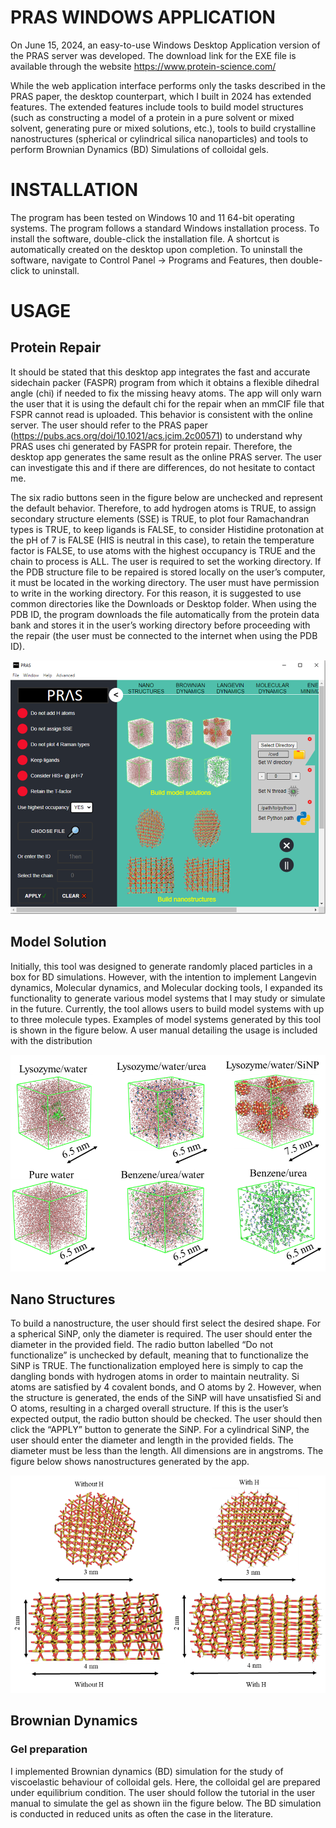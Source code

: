 # PRAS WINDOWS APPLICATION

On June 15, 2024, an easy-to-use Windows Desktop Application version of the PRAS server was developed. The download link for the EXE file is available through the website https://www.protein-science.com/

While the web application interface performs only the tasks described in the PRAS paper, the desktop counterpart, which I built in 2024 has extended features. The extended features include tools to build model structures (such as constructing a model of a protein in a pure solvent or mixed solvent, generating pure or mixed solutions, etc.), tools to build crystalline nanostructures (spherical or cylindrical silica nanoparticles) and tools to perform Brownian Dynamics (BD) Simulations of colloidal gels.

# INSTALLATION

The program has been tested on Windows 10 and 11 64-bit operating systems. The program follows a standard Windows installation process. To install the software, double-click the installation file. A shortcut is automatically created on the desktop upon completion. To uninstall the software, navigate to Control Panel -> Programs and Features, then double-click to uninstall.

# USAGE
## Protein Repair
It should be stated that this desktop app integrates the fast and accurate sidechain packer (FASPR) program from which it obtains a flexible dihedral angle (chi) if needed to fix the missing heavy atoms. The app will only warn the user that it is using the default chi for the repair when an mmCIF file that FSPR cannot read is uploaded. This behavior is consistent with the online server. The user should refer to the PRAS paper (https://pubs.acs.org/doi/10.1021/acs.jcim.2c00571) to understand why PRAS uses chi generated by FASPR for protein repair. Therefore, the desktop app generates the same result as the online PRAS server. The user can investigate this and if there are differences, do not hesitate to contact me.
  
The six radio buttons seen in the figure below are unchecked and represent the default behavior. Therefore, to add hydrogen atoms is TRUE, to assign secondary structure elements (SSE) is TRUE, to plot four Ramachandran types is TRUE, to keep ligands is FALSE, to consider Histidine protonation at the pH of 7 is FALSE (HIS is neutral in this case), to retain the temperature factor is FALSE, to use atoms with the highest occupancy is TRUE and the chain to process is ALL. The user is required to set the working directory. If the PDB structure file to be repaired is stored locally on the user’s computer, it must be located in the working directory. The user must have permission to write in the working directory. For this reason, it is suggested to use common directories like the Downloads or Desktop folder. When using the PDB ID, the program downloads the file automatically from the protein data bank and stores it in the user’s working directory before proceeding with the repair (the user must be connected to the internet when using the PDB ID).

![Protein Repair dashboard](https://github.com/osita-sunday-nnyigide/PRAS_Server_Windows_App/blob/main/protein%20repair.png)

## Model Solution
Initially, this tool was designed to generate randomly placed particles in a box for BD simulations. However, with the intention to implement Langevin dynamics, Molecular dynamics, and Molecular docking tools, I expanded its functionality to generate various model systems that I may study or simulate in the future. Currently, the tool allows users to build model systems with up to three molecule types. Examples of model systems generated by this tool is shown in the figure below. A user manual detailing the usage is included with the distribution

![Nodel Solutions](https://github.com/osita-sunday-nnyigide/PRAS_Server_Windows_App/blob/main/model%20solutions.png)

## Nano Structures
To build a nanostructure, the user should first select the desired shape. For a spherical SiNP, only the diameter is required. The user should enter the diameter in the provided field. The radio button labelled “Do not functionalize” is unchecked by default, meaning that to functionalize the SiNP is TRUE. The functionalization employed here is simply to cap the dangling bonds with hydrogen atoms in order to maintain neutrality. Si atoms are satisfied by 4 covalent bonds, and O atoms by 2. However, when the structure is generated, the ends of the SiNP will have unsatisfied Si and O atoms, resulting in a charged overall structure. If this is the user’s expected output, the radio button should be checked. The user should then click the “APPLY” button to generate the SiNP. For a cylindrical SiNP, the user should enter the diameter and length in the provided fields. The diameter must be less than the length. All dimensions are in angstroms. The figure below shows nanostructures generated by the app.

![Nano Structures](https://github.com/osita-sunday-nnyigide/PRAS_Server_Windows_App/blob/main/nano%20structures.png)

## Brownian Dynamics
### Gel preparation
I implemented Brownian dynamics (BD) simulation for the study of viscoelastic behaviour of colloidal gels. Here, the colloidal gel  are prepared under equilibrium condition. The user should follow the tutorial in the user manual to simulate the gel as shown iin the figure below.
The BD simulation is conducted in reduced units as often the case in the literature.


